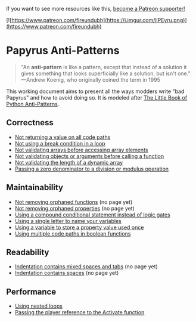 <!-- TITLE: Papyrus Anti-Patterns -->

If you want to see more resources like this, [become a Patreon supporter!](https://www.patreon.com/fireundubh) 

[![https://www.patreon.com/fireundubh](https://i.imgur.com/llPEyru.png)](https://www.patreon.com/fireundubh)

# Papyrus Anti-Patterns

> "An **anti-pattern** is like a pattern, except that instead of a solution it gives something that looks superficially like a solution, but isn't one." —Andrew Koenig, who originally coined the term in 1995

This working document aims to present all the ways modders write "bad Papyrus" and how to avoid doing so. It is modeled after [The Little Book of Python Anti-Patterns](https://docs.quantifiedcode.com/python-anti-patterns/index.html).

## Correctness

- [Not returning a value on all code paths](papyrus-anti-patterns/not-returning-a-value-on-all-code-paths)
- [Not using a break condition in a loop](papyrus-anti-patterns/not-using-a-break-condition-in-a-loop)
- [Not validating arrays before accessing array elements](papyrus-anti-patterns/not-validating-arrays-before-accessing-array-elements)
- [Not validating objects or arguments before calling a function](papyrus-anti-patterns/not-validating-objects-or-arguments-before-calling-functions)
- [Not validating the length of a dynamic array](papyrus-anti-patterns/not-validating-the-length-of-a-dynamic-array)
- [Passing a zero denominator to a division or modulus operation](papyrus-anti-patterns/passing-a-zero-denominator-to-a-division-or-modulus-operation)

## Maintainability

- [Not removing orphaned functions](papyrus-anti-patterns/not-removing-orphaned-functions) (no page yet)
- [Not removing orphaned properties](papyrus-anti-patterns/not-removing-orphaned-properties) (no page yet)
- [Using a compound conditional statement instead of logic gates](papyrus-anti-patterns/using-a-compound-conditional-statement-instead-of-logic-gates)
- [Using a single letter to name your variables](papyrus-anti-patterns/using-a-single-letter-to-name-your-variables)
- [Using a variable to store a property value used once](papyrus-anti-patterns/using-a-variable-to-store-a-property-value-used-once)
- [Using multiple code paths in boolean functions](papyrus-anti-patterns/using-multiple-code-paths-in-boolean-functions)

## Readability

- [Indentation contains mixed spaces and tabs](papyrus-anti-patterns/indentation-contains-mixed-spaces-and-tabs) (no page yet)
- [Indentation contains spaces](papyrus-anti-patterns/indentation-contains-spaces) (no page yet)

## Performance

- [Using nested loops](papyrus-anti-patterns/using-nested-loops)
- [Passing the player reference to the Activate function](papyrus-anti-patterns/passing-the-player-reference-to-the-activate-function)
